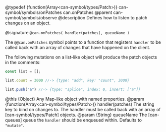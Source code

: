 @typedef {function(Array<can-symbol/types/Patch>)} can-symbol/symbols/onPatches can.onPatches
@parent can-symbol/symbols/observe
@description Defines how to listen to patch changes on an object.

@signature `@can.onPatches( handler(patches), queueName )`

The `@@can.onPatches` symbol points to a function that registers
`handler` to be called back with an array of changes that have happened
on the client.  

The following mutations on a list-like object will
produce the patch objects in the comments:

```javascript
const list = [];

list.count = 3000 //-> {type: "add", key: "count", 3000}

list.push("a") //-> {type: "splice", index: 0, insert: ["a"]}
```

@this {Object} Any Map-like object with named properties.
@param {function(Array<can-symbol/types/Patch>)} handler(patches) The
string key to bind on changes to.  The handler must be called back with an
array of [can-symbol/types/Patch] objects.
@param {String} queueName The [can-queues] queue the `handler`
should be enqueued within.  Defaults to `"mutate"`.
